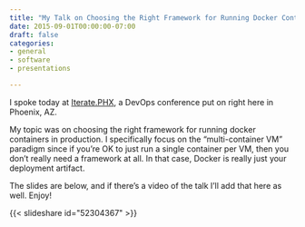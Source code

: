 ```yaml
---
title: "My Talk on Choosing the Right Framework for Running Docker Containers in Production"
date: 2015-09-01T00:00:00-07:00
draft: false
categories:
- general
- software
- presentations

---
```

I spoke today at [Iterate.PHX](http://www.iteratephx.co/), a DevOps conference put on right here in Phoenix, AZ.

My topic was on choosing the right framework for running docker containers in production. I specifically focus on the “multi-container VM” paradigm since if you’re OK to just run a single container per VM, then you don’t really need a framework at all. In that case, Docker is really just your deployment artifact.

The slides are below, and if there’s a video of the talk I’ll add that here as well. Enjoy!

{{< slideshare id="52304367" >}}